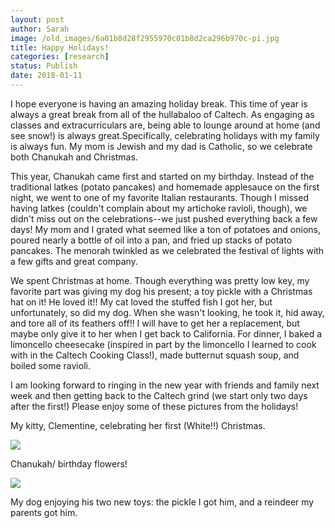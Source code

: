 ```yaml
---
layout: post
author: Sarah
image: /old_images/6a01b8d28f2955970c01b8d2ca296b970c-pi.jpg
title: Happy Holidays!
categories: [research]
status: Publish
date: 2018-01-11
---
```


I hope everyone is having an amazing holiday break. This time of year is always a great break from all of the hullabaloo of Caltech. As engaging as classes and extracurriculars are, being able to lounge around at home (and see snow!) is always great.Specifically, celebrating holidays with my family is always fun. My mom is Jewish and my dad is Catholic, so we celebrate both Chanukah and Christmas.

This year, Chanukah came first and started on my birthday. Instead of the traditional latkes (potato pancakes) and homemade applesauce on the first night, we went to one of my favorite Italian restaurants. Though I missed having latkes (couldn't complain about my artichoke ravioli, though), we didn't miss out on the celebrations--we just pushed everything back a few days! My mom and I grated what seemed like a ton of potatoes and onions, poured nearly a bottle of oil into a pan, and fried up stacks of potato pancakes. The menorah twinkled as we celebrated the festival of lights with a few gifts and great company.

We spent Christmas at home. Though everything was pretty low key, my favorite part was giving my dog his present; a toy pickle with a Christmas hat on it! He loved it!! My cat loved the stuffed fish I got her, but unfortunately, so did my dog. When she wasn't looking, he took it, hid away, and tore all of its feathers off!! I will have to get her a replacement, but maybe only give it to her when I get back to California. For dinner, I baked a limoncello cheesecake (inspired in part by the limoncello I learned to cook with in the Caltech Cooking Class!), made butternut squash soup, and boiled some ravioli.

I am looking forward to ringing in the new year with friends and family next week and then getting back to the Caltech grind (we start only two days after the first!) Please enjoy some of these pictures from the holidays!

My kitty, Clementine, celebrating her first (White!!) Christmas.


![](/old_images/6a01b8d28f2955970c01bb09e2ebd3970d-pi.jpg)

Chanukah/ birthday flowers!


![](/old_images/6a01b8d28f2955970c01b8d2ca297f970c-pi.jpg)

My dog enjoying his two new toys: the pickle I got him, and a reindeer my parents got him.

